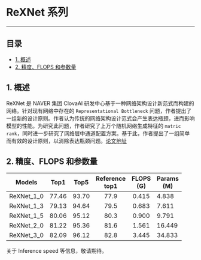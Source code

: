 # ReXNet 系列
---
## 目录

* [1. 概述](#1)
* [2. 精度、FLOPS 和参数量](#2)

<a name='1'></a>

## 1. 概述

ReXNet 是 NAVER 集团 ClovaAI 研发中心基于一种网络架构设计新范式而构建的网络。针对现有网络中存在的 `Representational Bottleneck` 问题，作者提出了一组新的设计原则。作者认为传统的网络架构设计范式会产生表达瓶颈，进而影响模型的性能。为研究此问题，作者研究了上万个随机网络生成特征的 `matric rank`，同时进一步研究了网络层中通道配置方案。基于此，作者提出了一组简单而有效的设计原则，以消除表达瓶颈问题。[论文地址](https://arxiv.org/pdf/2007.00992.pdf)

<a name='2'></a>


## 2. 精度、FLOPS 和参数量

| Models | Top1 | Top5 | Reference<br>top1| FLOPS<br/>(G) | Params<br/>(M) |
|:--:|:--:|:--:|:--:|:--:|----|
| ReXNet_1_0 | 77.46 | 93.70 |       77.9        | 0.415 | 4.838 |
| ReXNet_1_3 | 79.13 | 94.64 |       79.5        | 0.683 | 7.611 |
| ReXNet_1_5 | 80.06 | 95.12 |       80.3        | 0.900 | 9.791 |
| ReXNet_2_0 | 81.22 | 95.36 |       81.6        | 1.561 | 16.449 |
| ReXNet_3_0 | 82.09 | 96.12 |       82.8        | 3.445 | 34.833 |

关于 Inference speed 等信息，敬请期待。
